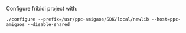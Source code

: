 Configure fribidi project with:

```./configure --prefix=/usr/ppc-amigaos/SDK/local/newlib --host=ppc-amigaos --disable-shared```


